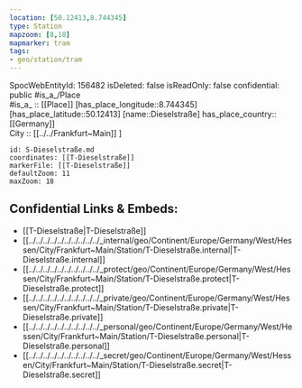 ```yaml
---
location: [50.12413,8.744345] 
type: Station 
mapzoom: [8,18] 
mapmarker: tram 
tags:
- geo/station/tram
---
```

SpocWebEntityId: 156482
isDeleted: false
isReadOnly: false
confidential: public
#is_a_/Place  
#is_a_ :: [[Place]] 
[has_place_longitude::8.744345] 
[has_place_latitude::50.12413] 
[name::Dieselstraße] 
has_place_country:: [[Germany]]  
City :: [[../../Frankfurt~Main]] ] 


```leaflet
id: S-Dieselstraße.md
coordinates: [[T-Dieselstraße]] 
markerFile: [[T-Dieselstraße]] 
defaultZoom: 11 
maxZoom: 18
```


## Confidential Links & Embeds: 
- [[T-Dieselstraße|T-Dieselstraße]] 
- [[../../../../../../../../../../_internal/geo/Continent/Europe/Germany/West/Hessen/City/Frankfurt~Main/Station/T-Dieselstraße.internal|T-Dieselstraße.internal]] 
- [[../../../../../../../../../../_protect/geo/Continent/Europe/Germany/West/Hessen/City/Frankfurt~Main/Station/T-Dieselstraße.protect|T-Dieselstraße.protect]] 
- [[../../../../../../../../../../_private/geo/Continent/Europe/Germany/West/Hessen/City/Frankfurt~Main/Station/T-Dieselstraße.private|T-Dieselstraße.private]] 
- [[../../../../../../../../../../_personal/geo/Continent/Europe/Germany/West/Hessen/City/Frankfurt~Main/Station/T-Dieselstraße.personal|T-Dieselstraße.personal]] 
- [[../../../../../../../../../../_secret/geo/Continent/Europe/Germany/West/Hessen/City/Frankfurt~Main/Station/T-Dieselstraße.secret|T-Dieselstraße.secret]] 
